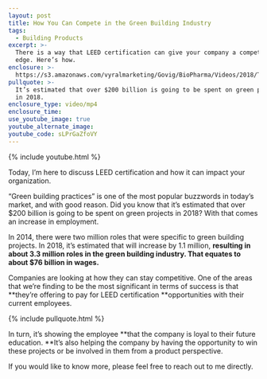```yaml
---
layout: post
title: How You Can Compete in the Green Building Industry
tags:
  - Building Products
excerpt: >-
  There is a way that LEED certification can give your company a competitive
  edge. Here’s how.
enclosure: >-
  https://s3.amazonaws.com/vyralmarketing/Govig/BioPharma/Videos/2018/The+Green+Building+Industry.mp4
pullquote: >-
  It’s estimated that over $200 billion is going to be spent on green projects
  in 2018.
enclosure_type: video/mp4
enclosure_time:
use_youtube_image: true
youtube_alternate_image:
youtube_code: sLPrGaZfoVY
---
```


{% include youtube.html %}

Today, I’m here to discuss LEED certification and how it can impact your organization.

“Green building practices” is one of the most popular buzzwords in today’s market, and with good reason. Did you know that it’s estimated that over $200 billion is going to be spent on green projects in 2018? With that comes an increase in employment.

In 2014, there were two million roles that were specific to green building projects. In 2018, it’s estimated that will increase by 1.1 million, **resulting in about 3.3 million roles in the green building industry. That equates to about $76 billion in wages.**

Companies are looking at how they can stay competitive. One of the areas that we’re finding to be the most significant in terms of success is that **they’re offering to pay for LEED certification&nbsp;**opportunities with their current employees.

{% include pullquote.html %}

In turn, it’s showing the employee **that the company is loyal to their future education.&nbsp;**It’s also helping the company by having the opportunity to win these projects or be involved in them from a product perspective.

If you would like to know more, please feel free to reach out to me directly.
